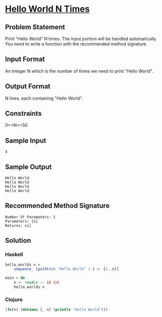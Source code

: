 # [Hello World N Times](https://www.hackerrank.com/challenges/fp-hello-world-n-times)

## Problem Statement

Print "Hello World" N times. The input portion will be handled automatically. You need to write a function with the recommended method signature.

## Input Format
An Integer N which is the number of times we need to print "Hello World".

## Output Format
N lines, each containing "Hello World".

## Constraints
0<=N<=50

## Sample Input
```
4
```

## Sample Output
```
Hello World
Hello World
Hello World
Hello World
```

## Recommended Method Signature
```
Number Of Parameters: 1
Parameters: [n]
Returns: nil
```

## Solution

### Haskell
```haskell
hello_worlds n =
    sequence_ [putStrLn "Hello World" | i <- [1..n]]

main = do
    n <- readLn :: IO Int
    hello_worlds n
```

### Clojure
```clojure
(fn[n] (dotimes [_ n] (println "Hello World")))
```
